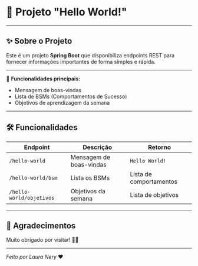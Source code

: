 # 🚀 Projeto "Hello World!"


---

## ✨ Sobre o Projeto

Este é um projeto **Spring Boot** que disponibiliza endpoints REST para fornecer informações importantes de forma simples e rápida.

---

🌟 **Funcionalidades principais:**
- Mensagem de boas-vindas
- Lista de BSMs (Comportamentos de Sucesso)
- Objetivos de aprendizagem da semana

---

## 🛠️ Funcionalidades

| Endpoint | Descrição | Retorno |
|------------|--------------|---------|
| `/hello-world` | Mensagem de boas-vindas | `Hello World!` |
| `/hello-world/bsm` | Lista os BSMs | Lista de comportamentos |
| `/hello-world/objetivos` | Objetivos da semana | Lista de objetivos |


---

## 🎉 Agradecimentos

Muito obrigado por visitar! 🚀✨

---

*Feito por Laura Nery* ❤️
